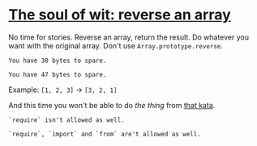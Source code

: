 # [The soul of wit: reverse an array](https://www.codewars.com/kata/59b81886460387d8fc000043)

No time for stories. Reverse an array, return the result. Do whatever you want with the original array. Don't use `Array.prototype.reverse`. 
~~~if:javascript
You have 30 bytes to spare.
~~~
~~~if:typescript
You have 47 bytes to spare.
~~~

Example: `[1, 2, 3]` → `[3, 2, 1]`

And this time you won't be able to do *the thing* from [that kata](https://www.codewars.com/kata/reverse-it-quickly).
~~~if:javascript
`require` isn't allowed as well.
~~~
~~~if:typescript
`require`, `import` and `from` are't allowed as well.
~~~
